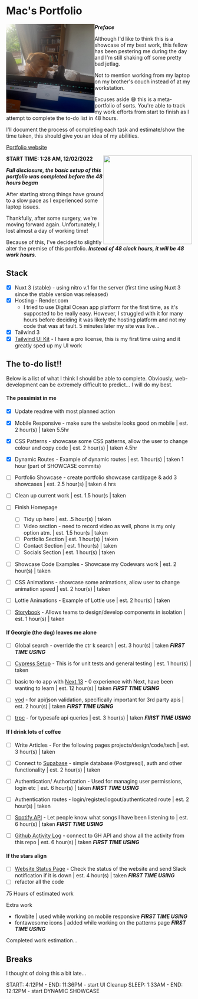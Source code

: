 # Mac's Portfolio


<a href="https://github.com/Drew-Macgibbon/design-portfolio/blob/main/public/georgie-the-menace.jpg"><img src="https://github.com/Drew-Macgibbon/design-portfolio/blob/main/public/georgie-the-menace.jpg" align="left" height="240" width="240" ></a>

***Preface***

Although I'd like to think this is a showcase of my best work, this fellow has been pestering me during the day and I'm still shaking off some pretty bad jetlag.

 Not to mention working from my laptop on my brother's couch instead of at my workstation.


Excuses aside :sweat_smile: this is a meta-portfolio of sorts. You're able to track my work efforts from start to finish as I attempt to complete the to-do list in 48 hours.

I'll document the process of completing each task and estimate/show the time taken, this should give you an idea of my abilities.


[Portfolio website](https://mltech.ltd)




<a href="https://github.com/Drew-Macgibbon/design-portfolio/blob/main/public/laptop-problems.jpeg"><img src="https://github.com/Drew-Macgibbon/design-portfolio/blob/main/public/laptop-issues.jpeg" align="right" height="240" width="240" ></a>

**START TIME: 1:28 AM, 12/02/2022**

***Full disclosure, the basic setup of this portfolio was completed before the 48 hours began***

After starting strong things have ground to a slow pace as I experienced some laptop issues.

Thankfully, after some surgery, we're moving forward again. Unfortunately, I lost almost a day of working time!

Because of this, I've decided to slightly alter the premise of this portfolio. ***Instead of 48 clock hours, it will be 48 work hours.***




## Stack

- [x] Nuxt 3 (stable) - using nitro v.1 for the server (first time using Nuxt 3 since the stable version was released)
- [x] Hosting - Render.com
  - I tried to use Digital Ocean app platform for the first time, as it's supposted to be really easy. However, I struggled with it for many hours before deciding it was likely the hosting platform and not my code that was at fault. 5 minutes later my site was live...
- [x] Tailwind 3
- [x] [Tailwind UI Kit](https://app.tailwinduikit.com/listing/webapp/master_layout/boxed_layout) - I have a pro license, this is my first time using and it greatly sped up my UI work

## The to-do list!!

Below is a list of what I think I should be able to complete. Obviously, web-development can be extremely difficult to predict... I will do my best.

#### The pessimist in me
- [x] Update readme with most planned action
- [x] Mobile Responsive - make sure the website looks good on mobile | est. 2 hour(s) | taken 5.5hr
- [x] CSS Patterns - showcase some CSS patterns, allow the user to change colour and copy code | est. 2 hour(s) | taken 4.5hr
- [x] Dynamic Routes - Example of dynamic routes | est. 1 hour(s) | taken 1 hour (part of SHOWCASE commits)
- [ ] Portfolio Showcase - create portfolio showcase card/page & add 3 showcases | est. 2.5 hour(s) | taken 4 hrs
- [ ] Clean up current work | est. 1.5 hour(s | taken
- [ ] Finish Homepage
  - [ ] Tidy up hero | est. .5 hour(s) | taken
  - [ ] Video section - need to record video as well, phone is my only option atm. | est. 1.5 hour(s | taken
  - [ ] Portfolio Section | est. 1 hour(s) | taken
  - [ ] Contact Section | est. 1 hour(s) | taken
  - [ ] Socials Section | est. 1 hour(s) | taken
- [ ] Showcase Code Examples - Showcase my Codewars work | est. 2 hour(s) | taken
- [ ] CSS Animations - showcase some animations, allow user to change animation speed | est. 2 hour(s) | taken
- [ ] Lottie Animations - Example of Lottie use | est. 2 hour(s) | taken
- [ ] [Storybook](https://storybook.js.org/docs/vue/writing-stories/introduction) - Allows teams to design/develop components in isolation  | est. 1 hour(s) | taken


#### If Georgie (the dog) leaves me alone
- [ ] Global search - override the ctr k search | est. 3 hour(s) | taken ***FIRST TIME USING***
- [ ] [Cypress Setup](https://www.cypress.io/) - This is for unit tests and general testing  | est. 1 hour(s) | taken
- [ ] basic to-to app with [Next 13]() - 0 experience with Next, have been wanting to learn | est. 12 hour(s) | taken ***FIRST TIME USING***
- [ ] [vod]() - for api/json validation, specifically important for 3rd party apis | est. 2 hour(s) | taken ***FIRST TIME USING***
- [ ] [trpc]() - for typesafe api queries | est. 3 hour(s) | taken ***FIRST TIME USING***


#### If I drink lots of coffee
- [ ] Write Articles - For the following pages projects/design/code/tech | est. 3 hour(s) | taken
- [ ] Connect to [Supabase]() - simple database (Postgresql), auth and other functionality | est. 2 hour(s) | taken
- [ ] Authentication/ Authorization - Used for managing user permissions, login etc | est. 6 hour(s) | taken ***FIRST TIME USING***
- [ ] Authentication routes - login/register/logout/authenticated route | est. 2 hour(s) | taken
- [ ] [Spotify API]() - Let people know what songs I have been listening to | est. 6 hour(s) | taken ***FIRST TIME USING***
- [ ] [Github Activity Log]() - connect to GH API and show all the activity from this repo | est. 6 hour(s) | taken ***FIRST TIME USING***


#### If the stars align
- [ ] [Website Status Page]() - Check the status of the website and send Slack notification if it is down | est. 4 hour(s) | taken ***FIRST TIME USING***
- [ ] refactor all the code

75 Hours of estimated work

Extra work
- flowbite | used while working on mobile responsive ***FIRST TIME USING***
- fontawesome icons | added while working on the patterns page ***FIRST TIME USING***

Completed work estimation... 

## Breaks

I thought of doing this a bit late...

START: 4:12PM - END: 11:36PM - start UI Cleanup
SLEEP: 1:33AM - END: 12:12PM - start DYNAMIC SHOWCASE




